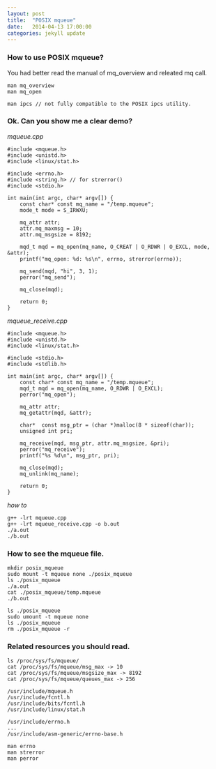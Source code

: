```yaml
---
layout: post
title:  "POSIX mqueue"
date:   2014-04-13 17:00:00
categories: jekyll update
---
```


### How to use POSIX mqueue?

You had better read the manual of mq_overview and releated mq call.

    man mq_overview
    man mq_open

    man ipcs // not fully compatible to the POSIX ipcs utility.


### Ok. Can you show me a clear demo?

*mqueue.cpp*


    #include <mqueue.h>
    #include <unistd.h>
    #include <linux/stat.h>

    #include <errno.h>
    #include <string.h> // for strerror() 
    #include <stdio.h>

    int main(int argc, char* argv[]) {
        const char* const mq_name = "/temp.mqueue";
        mode_t mode = S_IRWXU;

        mq_attr attr;
        attr.mq_maxmsg = 10; 
        attr.mq_msgsize = 8192;

        mqd_t mqd = mq_open(mq_name, O_CREAT | O_RDWR | O_EXCL, mode, &attr);
        printf("mq_open: %d: %s\n", errno, strerror(errno));
            
        mq_send(mqd, "hi", 3, 1); 
        perror("mq_send");

        mq_close(mqd);
            
        return 0;
    }

*mqueue_receive.cpp*


    #include <mqueue.h>
    #include <unistd.h>
    #include <linux/stat.h>

    #include <stdio.h>
    #include <stdlib.h>

    int main(int argc, char* argv[]) {
        const char* const mq_name = "/temp.mqueue";
        mqd_t mqd = mq_open(mq_name, O_RDWR | O_EXCL);
        perror("mq_open");

        mq_attr attr;
        mq_getattr(mqd, &attr);

        char*  const msg_ptr = (char *)malloc(8 * sizeof(char));
        unsigned int pri;

        mq_receive(mqd, msg_ptr, attr.mq_msgsize, &pri);
        perror("mq_receive");
        printf("%s %d\n", msg_ptr, pri);

        mq_close(mqd);
        mq_unlink(mq_name);

        return 0;
    }

*how to*


    g++ -lrt mqueue.cpp
    g++ -lrt mqueue_receive.cpp -o b.out
    ./a.out
    ./b.out


### How to see the mqueue file.

    mkdir posix_mqueue
    sudo mount -t mqueue none ./posix_mqueue
    ls ./posix_mqueue
    ./a.out
    cat ./posix_mqueue/temp.mqueue
    ./b.out

    ls ./posix_mqueue
    sudo umount -t mqueue none
    ls ./posix_mqueue
    rm ./posix_mqueue -r


### Related resources you should read.

    ls /proc/sys/fs/mqueue/
    cat /proc/sys/fs/mqueue/msg_max -> 10
    cat /proc/sys/fs/mqueue/msgsize_max -> 8192
    cat /proc/sys/fs/mqueue/queues_max -> 256

    /usr/include/mqueue.h
    /usr/include/fcntl.h
    /usr/include/bits/fcntl.h
    /usr/include/linux/stat.h

    /usr/include/errno.h
    ...
    /usr/include/asm-generic/errno-base.h
    
    man errno
    man strerror
    man perror

